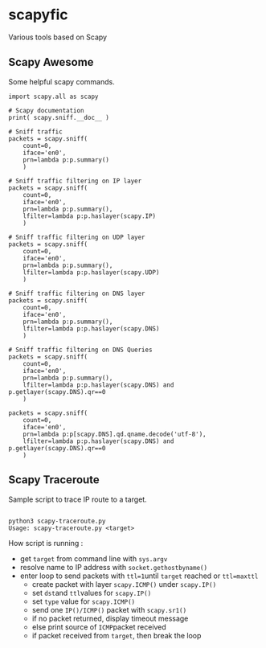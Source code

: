 # scapyfic

Various tools based on Scapy

## Scapy Awesome

Some helpful scapy commands.

```
import scapy.all as scapy

# Scapy documentation
print( scapy.sniff.__doc__ )

# Sniff traffic
packets = scapy.sniff(
    count=0,
    iface='en0',
    prn=lambda p:p.summary()
    )

# Sniff traffic filtering on IP layer
packets = scapy.sniff(
    count=0,
    iface='en0',
    prn=lambda p:p.summary(),
    lfilter=lambda p:p.haslayer(scapy.IP)
    )

# Sniff traffic filtering on UDP layer
packets = scapy.sniff(
    count=0,
    iface='en0',
    prn=lambda p:p.summary(),
    lfilter=lambda p:p.haslayer(scapy.UDP)
    )

# Sniff traffic filtering on DNS layer
packets = scapy.sniff(
    count=0,
    iface='en0',
    prn=lambda p:p.summary(),
    lfilter=lambda p:p.haslayer(scapy.DNS)
    )

# Sniff traffic filtering on DNS Queries
packets = scapy.sniff(
    count=0,
    iface='en0',
    prn=lambda p:p.summary(),
    lfilter=lambda p:p.haslayer(scapy.DNS) and p.getlayer(scapy.DNS).qr==0
    )

packets = scapy.sniff(
    count=0,
    iface='en0',
    prn=lambda p:p[scapy.DNS].qd.qname.decode('utf-8'),
    lfilter=lambda p:p.haslayer(scapy.DNS) and p.getlayer(scapy.DNS).qr==0
    )
```

## Scapy Traceroute

Sample script to trace IP route to a target.

```

python3 scapy-traceroute.py
Usage: scapy-traceroute.py <target>

```

How script is running :

- get `target` from command line with `sys.argv`
- resolve name to IP address with `socket.gethostbyname()`
- enter loop to send packets with `ttl=1`until `target` reached or `ttl=maxttl`
  - create packet with layer `scapy.ICMP()` under `scapy.IP()`
  - set `dst`and `ttl`values for `scapy.IP()`
  - set `type` value for `scapy.ICMP()`
  - send one `IP()/ICMP()` packet with `scapy.sr1()`
  - if no packet returned, display timeout message
  - else print source of `ICMP`packet received
  - if packet received from `target`, then break the loop

```

```
